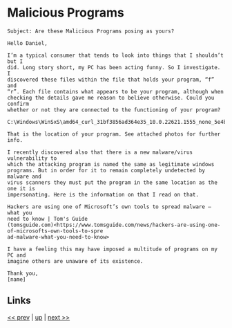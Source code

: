 # Malicious Programs

    Subject: Are these Malicious Programs posing as yours?

    Hello Daniel,

    I’m a typical consumer that tends to look into things that I shouldn’t but I
    did. Long story short, my PC has been acting funny. So I investigate. I
    discovered these files within the file that holds your program, “f” and
    “r”. Each file contains what appears to be your program, although when
    checking the details gave me reason to believe otherwise. Could you confirm
    whether or not they are connected to the functioning of your program?

    C:\Windows\WinSxS\amd64_curl_31bf3856ad364e35_10.0.22621.1555_none_5e4b2bfa98c5c82b\

    That is the location of your program. See attached photos for further info.

    I recently discovered also that there is a new malware/virus vulnerability to
    which the attacking program is named the same as legitimate windows
    programs. But in order for it to remain completely undetected by malware and
    virus scanners they must put the program in the same location as the one it is
    impersonating. Here is the information on that I read on that.

    Hackers are using one of Microsoft’s own tools to spread malware – what you
    need to know | Tom's Guide
    (tomsguide.com)<https://www.tomsguide.com/news/hackers-are-using-one-of-microsofts-own-tools-to-spre
    ad-malware-what-you-need-to-know>

    I have a feeling this may have imposed a multitude of programs on my PC and
    imagine others are unaware of its existence.

    Thank you,
    [name]

## Links

[<< prev](2023-07-16.md) | [up](../) | [next >> ](2023-09-06.md)
